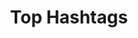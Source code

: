 ---
title: Top Hashtags
position_number: 1.2
type: get
description: Gets a list of all the top hashtags
left_code_blocks:
  - code_block: |-
        curl --request GET \
        --url https://hashtag5.p.rapidapi.com/api/v1/tag/top \
        --header 'X-RapidAPI-Host: hashtag5.p.rapidapi.com' \
        --header 'X-RapidAPI-Key: YOUR_API_KEY'
    title: Curl
    language: bash

  - code_block: |-
        const axios = require("axios");

        const options = {
        method: 'GET',
        url: 'https://hashtag5.p.rapidapi.com/api/v1/tag/top',
        headers: {
            'X-RapidAPI-Key': 'YOUR_API_KEY',
            'X-RapidAPI-Host': 'hashtag5.p.rapidapi.com'
        }
        };

        axios.request(options).then(function (response) {
            console.log(response.data);
        }).catch(function (error) {
            console.error(error);
        });
    title: Node.js
    language: javascript
  - code_block: |-
        val client = OkHttpClient()

        val request = Request.Builder()
            .url("https://hashtag5.p.rapidapi.com/api/v1/tag/top")
            .get()
            .addHeader("X-RapidAPI-Key", "YOUR_API_KEY")
            .addHeader("X-RapidAPI-Host", "hashtag5.p.rapidapi.com")
            .build()

        val response = client.newCall(request).execute()
    title: Kotlin
    language: kotlin

  - code_block: |-
        package main

        import (
            "fmt"
            "net/http"
            "io/ioutil"
        )

        func main() {

            url := "https://hashtag5.p.rapidapi.com/api/v1/tag/top"

            req, _ := http.NewRequest("GET", url, nil)

            req.Header.Add("X-RapidAPI-Key", "YOUR_API_KEY")
            req.Header.Add("X-RapidAPI-Host", "hashtag5.p.rapidapi.com")

            res, _ := http.DefaultClient.Do(req)

            defer res.Body.Close()
            body, _ := ioutil.ReadAll(res.Body)

            fmt.Println(res)
            fmt.Println(string(body))

        }
    title: Go
    language: go
right_code_blocks:
  - code_block: |2-
        {
            "tags": [
                {
                    "tag": "love",
                    "postCount": 2147483647
                },
                {
                    "tag": "fashion",
                    "postCount": 974486301
                },
                ...
                {
                    "tag": "happiness",
                    "postCount": 152409099
                },
                {
                    "tag": "holiday",
                    "postCount": 152014620
                }
            ]
        }
    title: Response
    language: json
  - code_block: |2-
        {
            "timestamp": "2022-12-31T07:17:53.127+00:00",
            "status": 404,
            "error": "Failed to top hashtags",
            "path": "/api/v1/tag/top"
        }
    title: Error
    language: json
---